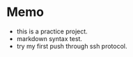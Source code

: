 # Memo

- this is a practice project.
- markdown syntax test.
- try my first push through ssh protocol.
